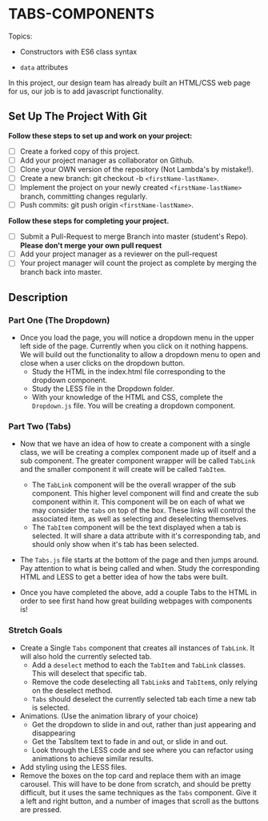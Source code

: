 # TABS-COMPONENTS

Topics:

* Constructors with ES6 class syntax

* `data` attributes

In this project, our design team has already built an HTML/CSS web page for us, our job
is to add javascript functionality.

## Set Up The Project With Git

**Follow these steps to set up and work on your project:**

* [ ] Create a forked copy of this project.
* [ ] Add your project manager as collaborator on Github.
* [ ] Clone your OWN version of the repository (Not Lambda's by mistake!).
* [ ] Create a new branch: git checkout -b `<firstName-lastName>`.
* [ ] Implement the project on your newly created `<firstName-lastName>` branch, committing changes regularly.
* [ ] Push commits: git push origin `<firstName-lastName>`.

**Follow these steps for completing your project.**

* [ ] Submit a Pull-Request to merge <firstName-lastName> Branch into master (student's  Repo). **Please don't merge your own pull request**
* [ ] Add your project manager as a reviewer on the pull-request
* [ ] Your project manager will count the project as complete by merging the branch back into master.

## Description

### Part One (The Dropdown)

* Once you load the page, you will notice a dropdown menu in the upper left side of the page.
 Currently when you click on it nothing happens. We will build out the functionality to allow a
  dropdown menu to open and close when a user clicks on the dropdown button.
  * Study the HTML in the index.html file corresponding to the dropdown component.
  * Study the LESS file in the Dropdown folder. 
  * With your knowledge of the HTML and CSS, complete the `Dropdown.js` file.
  You will be creating a dropdown component.

### Part Two (Tabs)

* Now that we have an idea of how to create a component with a single class,
we will be creating a complex component made up of itself and a sub component.
 The greater component wrapper will be called `TabLink` and the smaller component it will
  create will be called `TabItem`.
  * The `TabLink` component will be the overall wrapper of the sub component.
   This higher level component will find and create the sub component within it.
    This component will be on each of what we may consider the `tabs` on top of the box.
    These links will control the associated item, as well as selecting and deselecting themselves.
  * The `TabItem` component will be the text displayed when a tab is selected.
  It will share a data attribute with it's corresponding tab, and should only
   show when it's tab has been selected.

* The `Tabs.js` file starts at the bottom of the page and then jumps around.
 Pay attention to what is being called and when. Study the corresponding HTML and
  LESS to get a better idea of how the tabs were built.

* Once you have completed the above, add a couple Tabs to the HTML in order to see
first hand how great building webpages with components is!

### Stretch Goals

* Create a Single `Tabs` component that creates all instances of `TabLink`.
It will also hold the currently selected tab.
  * Add a `deselect` method to each the `TabItem` and `TabLink` classes.
   This will deselect that specific tab.
  * Remove the code deselecting all `TabLink`s and `TabItem`s, only relying on the deselect method.
  * `Tabs` should deselect the currently selected tab each time a new tab is selected.
* Animations. (Use the animation library of your choice)
  * Get the dropdown to slide in and out, rather than just appearing and disappearing
  * Get the TabsItem text to fade in and out, or slide in and out.
  * Look through the LESS code and see where you can refactor using animations to achieve similar results.
* Add styling using the LESS files.
* Remove the boxes on the top card and replace them with an image carousel.
 This will have to be done from scratch, and should be pretty difficult,
 but it uses the same techniques as the `Tabs` component. Give it a left and right button,
  and a number of images that scroll as the buttons are pressed.